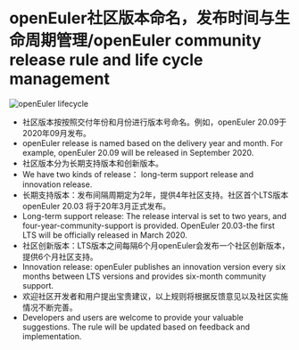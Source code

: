 
# openEuler社区版本命名，发布时间与生命周期管理/openEuler community release rule and life cycle management 

![openEuler lifecycle](<../reference/lifecycle.png>)

* 社区版本按按照交付年份和月份进行版本号命名。例如，openEuler 20.09于2020年09月发布。
* openEuler release is named based on the delivery year and month. For example, openEuler 20.09 will be released in September 2020.
* 社区版本分为长期支持版本和创新版本。
* We have two kinds of release： long-term support release and innovation release.
* 长期支持版本：发布间隔周期定为2年，提供4年社区支持。社区首个LTS版本openEuler 20.03 将于20年3月正式发布。
* Long-term support release: The release interval is set to two years, and four-year-community-support is provided. OpenEuler 20.03-the first LTS will be officially released in March 2020.
* 社区创新版本：LTS版本之间每隔6个月openEuler会发布一个社区创新版本，提供6个月社区支持。
* Innovation release: openEuler publishes an innovation version every six months between LTS versions and provides six-month community support.
* 欢迎社区开发者和用户提出宝贵建议，以上规则将根据反馈意见以及社区实施情况不断完善。
* Developers and users are welcome to provide your valuable suggestions. The rule will be updated based on feedback and implementation.



